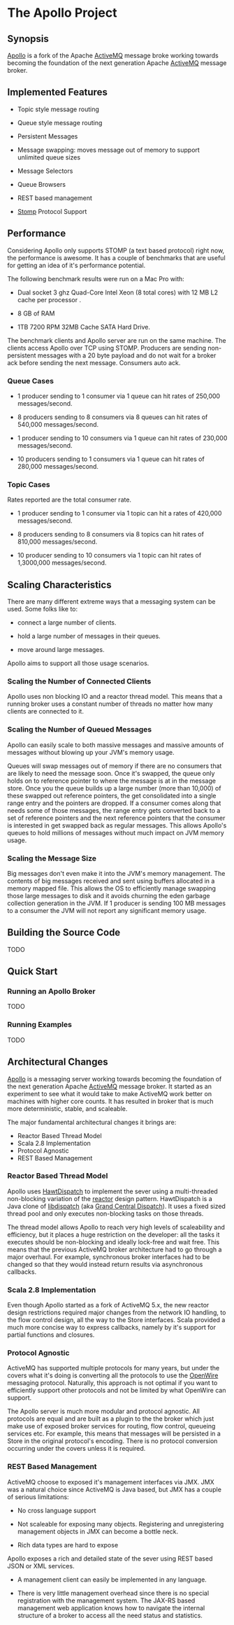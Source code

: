 # The Apollo Project

## Synopsis

[Apollo][] is a fork of the Apache [ActiveMQ][] message broke working
towards becoming the foundation of the next generation Apache [ActiveMQ][]
message broker.

[Apollo]:http://github.com/chirino/activemq-apollo
[ActiveMQ]:http://activemq.apache.org/

## Implemented Features

* Topic style message routing

* Queue style message routing

* Persistent Messages

* Message swapping: moves message out of memory to support unlimited queue sizes

* Message Selectors

* Queue Browsers

* REST based management

* [Stomp](http://stomp.github.com/) Protocol Support

## Performance

Considering Apollo only supports STOMP (a text based protocol) right now,
the performance is awesome. It has a couple of benchmarks that are useful
for getting an idea of it's performance potential.

The following benchmark results were run on a Mac Pro with:

* Dual socket 3 ghz Quad-Core Intel Xeon (8 total cores) with 12 MB L2
  cache per processor .

* 8 GB of RAM

* 1TB 7200 RPM 32MB Cache SATA Hard Drive.

The benchmark clients and Apollo server are run on the same machine. The
clients access Apollo over TCP using STOMP. Producers are sending
non-persistent messages with a 20 byte payload and do not wait for a broker
ack before sending the next message. Consumers auto ack.

### Queue Cases

* 1 producer sending to 1 consumer via 1 queue can hit rates of 250,000
  messages/second.

* 8 producers sending to 8 consumers via 8 queues can hit rates of 540,000
  messages/second.

* 1 producer sending to 10 consumers via 1 queue can hit rates of 230,000
  messages/second.

* 10 producers sending to 1 consumers via 1 queue can hit rates of 280,000
  messages/second.

### Topic Cases

Rates reported are the total consumer rate.

* 1 producer sending to 1 consumer via 1 topic can hit a rates of 420,000
  messages/second.

* 8 producers sending to 8 consumers via 8 topics can hit rates of 810,000
  messages/second.

* 10 producer sending to 10 consumers via 1 topic can hit rates of
  1,3000,000 messages/second.

## Scaling Characteristics

There are many different extreme ways that a messaging system can be used. 
Some folks like to:

* connect a large number of clients.

* hold a large number of messages in their queues.  

* move around large messages.

Apollo aims to support all those usage scenarios.

### Scaling the Number of Connected Clients

Apollo uses non blocking IO and a reactor thread model.  This means that a running broker uses a constant number of threads no matter how many clients are connected to it.

### Scaling the Number of Queued Messages

Apollo can easily scale to both massive messages and massive amounts of
messages without blowing up your JVM's memory usage.

Queues will swap messages out of memory if there are no consumers that are
likely to need the message soon. Once it's swapped, the queue only holds on
to reference pointer to where the message is at in the message store. Once
you the queue builds up a large number (more than 10,000) of these swapped
out reference pointers, the get consolidated into a single range entry and
the pointers are dropped. If a consumer comes along that needs some of
those messages, the range entry gets converted back to a set of reference
pointers and the next reference pointers that the consumer is interested in
get swapped back as regular messages. This allows Apollo's queues to hold
millions of messages without much impact on JVM memory usage.

### Scaling the Message Size

Big messages don't even make it into the JVM's memory management. The
contents of big messages received and sent using buffers allocated in a
memory mapped file. This allows the OS to efficiently manage swapping those
large messages to disk and it avoids churning the eden garbage collection
generation in the JVM. If 1 producer is sending 100 MB messages to a
consumer the JVM will not report any significant memory usage.

## Building the Source Code

TODO

## Quick Start 

### Running an Apollo Broker

TODO

### Running Examples

TODO

## Architectural Changes

[Apollo][] is a messaging server working towards becoming the foundation of
the next generation Apache [ActiveMQ][] message broker. It started as an
experiment to see what it would take to make ActiveMQ work better on
machines with higher core counts. It has resulted in broker that is much
more deterministic, stable, and scaleable.

The major fundamental architectural changes it brings are:

* Reactor Based Thread Model
* Scala 2.8 Implementation
* Protocol Agnostic
* REST Based Management

### Reactor Based Thread Model

Apollo uses [HawtDispatch][] to implement the sever using a multi-threaded
non-blocking variation of the [reactor][] design pattern. HawtDispatch is a
Java clone of [libdispatch][] (aka [Grand Central Dispatch][gcd]). It uses a
fixed sized thread pool and only executes non-blocking tasks on those
threads.

[reactor]:http://en.wikipedia.org/wiki/Reactor_pattern
[libdispatch]:http://en.wikipedia.org/wiki/Libdispatch
[HawtDispatch]:http://hawtdispatch.fusesource.org/
[gcd]:http://images.apple.com/macosx/technology/docs/GrandCentral_TB_brief_20090903.pdf


The thread model allows Apollo to reach very high levels of scaleability and
efficiency, but it places a huge restriction on the developer: all the tasks
it executes should be non-blocking and ideally lock-free and wait free. This
means that the previous ActiveMQ broker architecture had to go through a
major overhaul. For example, synchronous broker interfaces had to be changed
so that they would instead return results via asynchronous callbacks.

### Scala 2.8 Implementation

Even though Apollo started as a fork of ActiveMQ 5.x, the new reactor design
restrictions required major changes from the network IO handling, to the
flow control design, all the way to the Store interfaces. Scala provided a
much more concise way to express callbacks, namely by it's support for
partial functions and closures.

### Protocol Agnostic

ActiveMQ has supported multiple protocols for many years, but under the
covers what it's doing is converting all the protocols to use the
[OpenWire][] messaging protocol. Naturally, this approach is not optimal if
you want to efficiently support other protocols and not be limited by what
OpenWire can support.

[OpenWire]:http://activemq.apache.org/openwire.html

The Apollo server is much more modular and protocol agnostic.  All protocols are equal and are built as a plugin to the the broker which just make use of exposed broker services for routing, flow control, queueing services etc.  For example, this means that messages will be persisted in a Store in the original protocol's encoding.  There is no protocol conversion occurring under the covers unless it is required.

### REST Based Management

ActiveMQ choose to exposed it's management interfaces via JMX. JMX was a
natural choice since ActiveMQ is Java based, but JMX has a couple of
serious limitations:

* No cross language support

* Not scaleable for exposing many objects. Registering and unregistering
  management objects in JMX can become a bottle neck.

* Rich data types are hard to expose

Apollo exposes a rich and detailed state of the sever using REST based JSON
or XML services.

* A management client can easily be implemented in any language.

* There is very little management overhead since there is no special
  registration with the management system. The JAX-RS based management web
  application knows how to navigate the internal structure of a broker to
  access all the need status and statistics.



